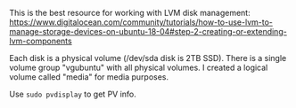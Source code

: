 This is the best resource for working with LVM disk management:
https://www.digitalocean.com/community/tutorials/how-to-use-lvm-to-manage-storage-devices-on-ubuntu-18-04#step-2-creating-or-extending-lvm-components

Each disk is a physical volume (/dev/sda disk is 2TB SSD).
There is a single volume group "vgubuntu" with all physical volumes.
I created a logical volume called "media" for media purposes.

Use `sudo pvdisplay` to get PV info.